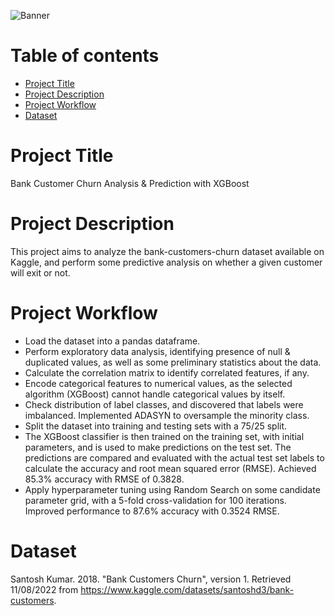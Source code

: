 ![Banner](https://miro.medium.com/max/640/1*RAeucVCKyFGXArObBsYnrw.png)

# Table of contents

- [Project Title](#project-title)
- [Project Description](#project-description)
- [Project Workflow](#project-workflow)
- [Dataset](#dataset)

# Project Title
Bank Customer Churn Analysis & Prediction with XGBoost

# Project Description
This project aims to analyze the bank-customers-churn dataset available on Kaggle, and perform some predictive analysis on whether a given customer will exit or not.

# Project Workflow
- Load the dataset into a pandas dataframe.
- Perform exploratory data analysis, identifying presence of null & duplicated values, as well as some preliminary statistics about the data.
- Calculate the correlation matrix to identify correlated features, if any.
- Encode categorical features to numerical values, as the selected algorithm (XGBoost) cannot handle categorical values by itself.
- Check distribution of label classes, and discovered that labels were imbalanced. Implemented ADASYN to oversample the minority class.
- Split the dataset into training and testing sets with a 75/25 split.
- The XGBoost classifier is then trained on the training set, with initial parameters, and is used to make predictions on the test set. The predictions are compared and evaluated with the actual test set labels to calculate the accuracy and root mean squared error (RMSE). Achieved 85.3% accuracy with RMSE of 0.3828.
- Apply hyperparameter tuning using Random Search on some candidate parameter grid, with a 5-fold cross-validation for 100 iterations. Improved performance to 87.6% accuracy with 0.3524 RMSE.

# Dataset 
Santosh Kumar. 2018. "Bank Customers Churn", version 1. Retrieved 11/08/2022 from https://www.kaggle.com/datasets/santoshd3/bank-customers.
